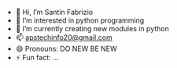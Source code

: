 - 👋 Hi, I’m Santin Fabrizio
- 👀 I’m interested in python programming
- 🌱 I’m currently creating new modules in python
- 📫 apstechinfo20@gmail.com
- 😄 Pronouns: DO NEW BE NEW
- ⚡ Fun fact: ...

<!---
apstechinfo20/apstechinfo20 is a ✨ special ✨ repository because its `README.md` (this file) appears on your GitHub profile.
You can click the Preview link to take a look at your changes.
--->
